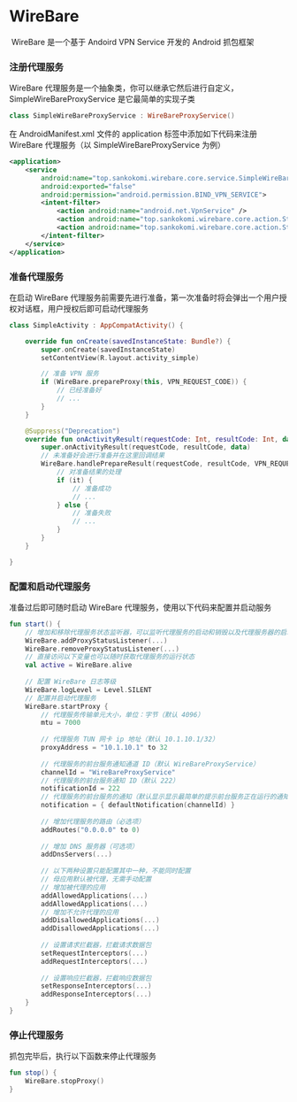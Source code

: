 # WireBare

​	WireBare 是一个基于 Andoird VPN Service 开发的 Android 抓包框架



### 注册代理服务

WireBare 代理服务是一个抽象类，你可以继承它然后进行自定义，SimpleWireBareProxyService 是它最简单的实现子类

```kotlin
class SimpleWireBareProxyService : WireBareProxyService()
```



在 AndroidManifest.xml 文件的 application 标签中添加如下代码来注册 WireBare 代理服务（以 SimpleWireBareProxyService 为例）

```xml
<application>
    <service
        android:name="top.sankokomi.wirebare.core.service.SimpleWireBareProxyService"
        android:exported="false"
        android:permission="android.permission.BIND_VPN_SERVICE">
        <intent-filter>
            <action android:name="android.net.VpnService" />
            <action android:name="top.sankokomi.wirebare.core.action.Start" />
            <action android:name="top.sankokomi.wirebare.core.action.Stop" />
        </intent-filter>
    </service>
</application>
```



### 准备代理服务

在启动 WireBare 代理服务前需要先进行准备，第一次准备时将会弹出一个用户授权对话框，用户授权后即可启动代理服务

```kotlin
class SimpleActivity : AppCompatActivity() {

    override fun onCreate(savedInstanceState: Bundle?) {
        super.onCreate(savedInstanceState)
        setContentView(R.layout.activity_simple)

        // 准备 VPN 服务
        if (WireBare.prepareProxy(this, VPN_REQUEST_CODE)) {
            // 已经准备好
            // ...
        }
    }

    @Suppress("Deprecation")
    override fun onActivityResult(requestCode: Int, resultCode: Int, data: Intent?) {
        super.onActivityResult(requestCode, resultCode, data)
        // 未准备好会进行准备并在这里回调结果
        WireBare.handlePrepareResult(requestCode, resultCode, VPN_REQUEST_CODE) {
            // 对准备结果的处理
            if (it) {
                // 准备成功
                // ...
            } else {
                // 准备失败
                // ...
            }
        }
    }

}
```



### 配置和启动代理服务

准备过后即可随时启动 WireBare 代理服务，使用以下代码来配置并启动服务

```kotlin
fun start() {
    // 增加和移除代理服务状态监听器，可以监听代理服务的启动和销毁以及代理服务器的启动
    WireBare.addProxyStatusListener(...)
    WireBare.removeProxyStatusListener(...)
    // 直接访问以下变量也可以随时获取代理服务的运行状态
    val active = WireBare.alive
    
    // 配置 WireBare 日志等级
    WireBare.logLevel = Level.SILENT
    // 配置并启动代理服务
    WireBare.startProxy {
        // 代理服务传输单元大小，单位：字节（默认 4096）
        mtu = 7000
        
        // 代理服务 TUN 网卡 ip 地址（默认 10.1.10.1/32）
        proxyAddress = "10.1.10.1" to 32
        
        // 代理服务的前台服务通知通道 ID（默认 WireBareProxyService）
        channelId = "WireBareProxyService"
        // 代理服务的前台服务通知 ID（默认 222）
        notificationId = 222
        // 代理服务的前台服务的通知（默认显示显示最简单的提示前台服务正在运行的通知）
        notification = { defaultNotification(channelId) }
        
        // 增加代理服务的路由（必选项）
        addRoutes("0.0.0.0" to 0)
        
        // 增加 DNS 服务器（可选项）
        addDnsServers(...)
        
        // 以下两种设置只能配置其中一种，不能同时配置
        // 母应用默认被代理，无需手动配置
        // 增加被代理的应用
        addAllowedApplications(...)
        addAllowedApplications(...)
        // 增加不允许代理的应用
        addDisallowedApplications(...)
        addDisallowedApplications(...)
        
        // 设置请求拦截器，拦截请求数据包
        setRequestInterceptors(...)
        addRequestInterceptors(...)
        
        // 设置响应拦截器，拦截响应数据包
        setResponseInterceptors(...)
        addResponseInterceptors(...)
    }
}
```



### 停止代理服务

抓包完毕后，执行以下函数来停止代理服务

```kotlin
fun stop() {
    WireBare.stopProxy()
}
```

